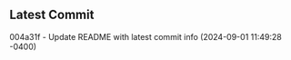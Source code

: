 
## Latest Commit
004a31f - Update README with latest commit info (2024-09-01 11:49:28 -0400) <Yunxi-Zhou>
